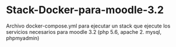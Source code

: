 # Stack-Docker-para-moodle-3.2
Archivo docker-compose.yml para ejecutar un stack que ejecute los servicios necesarios para moodle 3.2 (php 5.6, apache 2. mysql, phpmyadmin)
